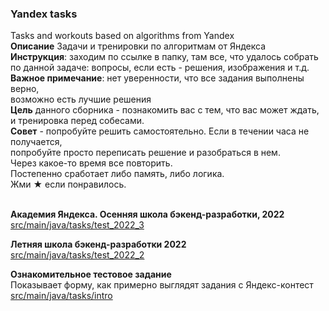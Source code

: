<h3> Yandex tasks</h3>

Tasks and workouts based on algorithms from Yandex<br>
<b>Описание</b> Задачи и тренировки по алгоритмам от Яндекса<br>
<b>Инструкция</b>: заходим по ссылке в папку, там все, что удалось собрать<br>
по данной задаче: вопросы, если есть - решения, изображения и т.д.<br>
<b>Важное примечание</b>: нет уверенности, что все задания выполнены верно,<br>
возможно есть лучшие решения<br>
<b>Цель</b> данного сборника - познакомить вас с тем, что вас может ждать, <br>
и тренировка перед собесами. <br>
<b>Совет</b> - попробуйте решить самостоятельно. Если в течении часа не получается, <br>
попробуйте просто переписать решение и разобраться в нем.<br>
Через какое-то время все повторить.<br>
Постепенно сработает либо память, либо логика. <br>
Жми ★ если понравилось. <br><br>

<b>Академия Яндекса. Осенняя школа бэкенд-разработки, 2022 </b> <br>
<a href="src/main/java/tasks/test_2022_3">src/main/java/tasks/test_2022_3</a><br>

<b>Летняя школа бэкенд-разработки 2022</b> <br>
<a href="src/main/java/tasks/test_2022_2">src/main/java/tasks/test_2022_2</a><br>

<b>Ознакомительное тестовое задание</b><br>
Показывает форму, как примерно выглядят задания c Яндекс-контест<br> 
<a href="src/main/java/tasks/intro">src/main/java/tasks/intro</a><br/> 